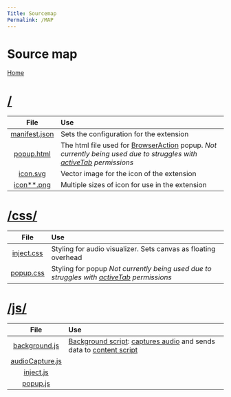 ```yaml
---
Title: Sourcemap
Permalink: /MAP
---
```

# Source map
[Home](/Chrome-Audio-Visualizer/)

# [/](#)
| File   | Use  |
| :---:  | :--- |
| [manifest.json](https://github.com/Douile/Chrome-Audio-Visualizer/blob/master/manifest.json) | Sets the configuration for the extension |
| [popup.html](https://github.com/Douile/Chrome-Audio-Visualizer/blob/master/popup.html) | The html file used for [BrowserAction](https://developer.chrome.com/extensions/browserAction) popup. *Not currently being used due to struggles with [activeTab](https://developer.chrome.com/extensions/activeTab) permissions*|
| [icon.svg](https://github.com/Douile/Chrome-Audio-Visualizer/blob/master/icon.svg) | Vector image for the icon of the extension |
| [icon**.png](https://github.com/Douile/Chrome-Audio-Visualizer/blob/master/icon128.png) | Multiple sizes of icon for use in the extension |

# [/css/](#css)
| File  | Use  |
| :---: | :--- |
| [inject.css](https://github.com/Douile/Chrome-Audio-Visualizer/blob/master/css/inject.css) | Styling for audio visualizer. Sets canvas as floating overhead |
| [popup.css](https://github.com/Douile/Chrome-Audio-Visualizer/blob/master/css/popup.css) | Styling for popup *Not currently being used due to struggles with [activeTab](https://developer.chrome.com/extensions/activeTab) permissions* |

# [/js/](#js)
| File  | Use  |
| :---: | :--- |
| [background.js](https://github.com/Douile/Chrome-Audio-Visualizer/blob/master/js/background.js) | [Background script](https://developer.chrome.com/extensions/background_pages): [captures audio](https://developer.chrome.com/extensions/tabCapture) and sends data to [content script](https://developer.chrome.com/extensions/content_scripts) |
| [audioCapture.js](https://github.com/Douile/Chrome-Audio-Visualizer/blob/master/js/audioCapture.js) | |
| [inject.js](https://github.com/Douile/Chrome-Audio-Visualizer/blob/master/js/inject.js) | |
| [popup.js](https://github.com/Douile/Chrome-Audio-Visualizer/blob/master/js/popup.js) | |
